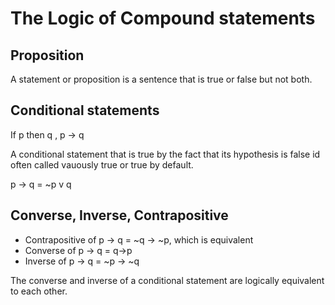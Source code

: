 # The Logic of Compound statements

## Proposition

A statement or proposition is a sentence that is true or false but not both.

## Conditional statements

If p then q , p -> q

A conditional statement that is true by the fact that its hypothesis is false id often called vauously true or true by
default.

p -> q = ~p v q

## Converse, Inverse, Contrapositive

- Contrapositive of p -> q = ~q -> ~p, which is equivalent
- Converse of p -> q = q->p
- Inverse of p -> q = ~p -> ~q

The converse and inverse of a conditional statement are logically equivalent to each other.